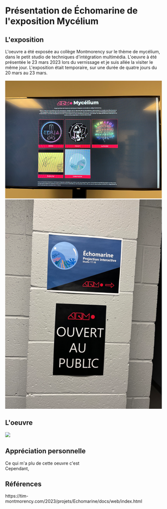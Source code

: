 <h1>Présentation de Échomarine de l'exposition Mycélium</h1>
<h2>L'exposition</h2>
L'oeuvre a été exposée au collège Montmorency sur le thème de mycélium, dans le petit studio de techniques d'intégration multimédia. L'oeuvre à été présentée le 23 mars
2023 lors du vernissage et je suis allée la visiter le même jour. L'exposition était temporaire, sur une durée de quatre jours du 20 mars au 23 mars.
<br /><br />
<img src="medias/echomarine_affiche_expo.png">
<img src="medias/echomarine_cartel.png">

<h2>L'oeuvre</h2>
<img src="medias/">

<h2>Appréciation personnelle</h2>
Ce qui m'a plu de cette oeuvre c'est 
<br>Cependant, 

<h2>Références</h2>
https://tim-montmorency.com/2023/projets/Echomarine/docs/web/index.html
